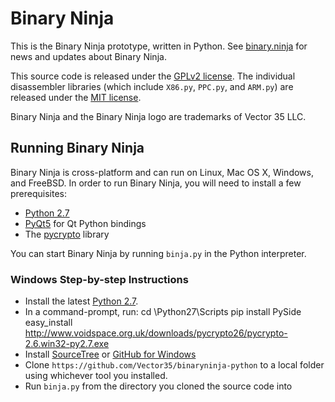 # Binary Ninja
This is the Binary Ninja prototype, written in Python. See [binary.ninja](http://binary.ninja) for news and updates about Binary Ninja.

This source code is released under the [GPLv2 license](https://www.gnu.org/licenses/gpl-2.0.html). The individual disassembler libraries (which include `X86.py`, `PPC.py`, and `ARM.py`) are released under the [MIT license](http://opensource.org/licenses/MIT).

Binary Ninja and the Binary Ninja logo are trademarks of Vector 35 LLC.

## Running Binary Ninja
Binary Ninja is cross-platform and can run on Linux, Mac OS X, Windows, and FreeBSD. In order to run Binary Ninja, you will need to install a few prerequisites:

* [Python 2.7](https://www.python.org/downloads/)
* [PyQt5](http://www.riverbankcomputing.com/software/pyqt/download5) for Qt Python bindings
* The [pycrypto](https://www.dlitz.net/software/pycrypto/) library

You can start Binary Ninja by running `binja.py` in the Python interpreter.

### Windows Step-by-step Instructions

* Install the latest [Python 2.7](https://www.python.org/downloads/).
* In a command-prompt, run:
    cd \Python27\Scripts
    pip install PySide
    easy_install http://www.voidspace.org.uk/downloads/pycrypto26/pycrypto-2.6.win32-py2.7.exe
* Install [SourceTree](http://www.sourcetreeapp.com/download/) or [GitHub for Windows](https://windows.github.com/)
* Clone `https://github.com/Vector35/binaryninja-python` to a local folder using whichever tool you installed.
* Run `binja.py` from the directory you cloned the source code into
